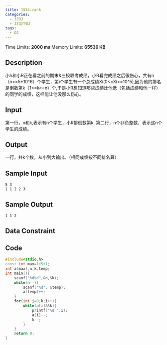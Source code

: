 ```yaml
---
title: 1534.rank
categories:
  - JZOJ
  - JZ高中OJ
tags:
  - OJ
---
```


Time Limits: **2000 ms**  Memory Limits: **65536 KB**

## Description

小h和小R正在看之前的期末&三校联考成绩，小R看完成绩之后很伤心，共有n（n<=5*10^6）个学生，第i个学生有一个总成绩Xi(0<=Xi<=10^5),因为他的排名是倒数第k（1<=k<=n）个,于是小R想知道那些成绩比他低（包括成绩和他一样）的同学的成绩，这样能让他没那么伤心。



## Input

第一行，n和k,表示有n个学生，小R排倒数第k.
第二行，n个非负整数，表示这n个学生的成绩。

## Output

一行，共k个数，从小到大输出。（相同成绩按不同排名算）

## Sample Input

```
5 3
1 1 2 2 3
```

## Sample Output

```
1 1 2
```

## Data Constraint



## Code

```cpp
#include<stdio.h>
const int max=1e5+1;
int a[max],n,k,temp;
int main(){
	scanf("%d%d",&n,&k);
	while(n--){
		scanf("%d", &temp);
		a[temp]++;
	}
	for(int i=0;k;i++){
		while(a[i]&&k){
			printf("%d ",i);
			a[i]--;
			k--;
		}
	}
	return 0;
}
```

